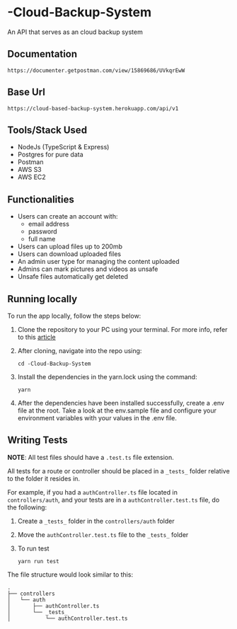# -Cloud-Backup-System

An API that serves as an cloud backup system


## Documentation

   ```
   https://documenter.getpostman.com/view/15869686/UVkqrEwW
   ```

## Base Url

   ```
   https://cloud-based-backup-system.herokuapp.com/api/v1
   ```

## Tools/Stack Used

- NodeJs (TypeScript & Express)
- Postgres for pure data
- Postman
- AWS S3
- AWS EC2

## Functionalities
- Users can create an account with:
    - email address
    - password
    - full name
- Users can upload files up to 200mb
- Users can download uploaded files
- An admin user type for managing the content uploaded
- Admins can mark pictures and videos as unsafe
- Unsafe files automatically get deleted

## Running locally

To run the app locally, follow the steps below:

1. Clone the repository to your PC using your terminal. For more info, refer to this [article](https://docs.github.com/en/repositories/creating-and-managing-repositories/cloning-a-repository)

2. After cloning, navigate into the repo using:

   ```
   cd -Cloud-Backup-System
   ```

3. Install the dependencies in the yarn.lock using the command:

   ```
   yarn
   ```

4. After the dependencies have been installed successfully, create a .env file at the root. Take a look at the env.sample file and configure your environment variables with your values in the .env file.


## Writing Tests

**NOTE**: All test files should have a `.test.ts` file extension.

All tests for a route or controller should be placed in a `_tests_` folder relative to the folder it resides in.

For example, if you had a `authController.ts` file located in `controllers/auth`, and your tests are in a `authController.test.ts` file, do the following:

1. Create a `_tests_` folder in the `controllers/auth` folder

2. Move the `authController.test.ts` file to the `_tests_` folder

3. To run test

   ```
   yarn run test
   ```


The file structure would look similar to this:

```
.
├── controllers
│   └── auth
│       ├── authController.ts
│       └── _tests_
│           └── authController.test.ts